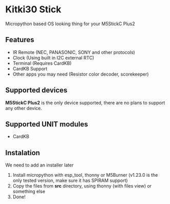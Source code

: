 # Kitki30 Stick
Micropython based OS looking thing for your M5StickC Plus2

## Features
- IR Remote (NEC, PANASONIC, SONY and other protocols)
- Clock (Using built in I2C external RTC)
- Terminal (Requires CardKB)
- CardKB Support
- Other apps you may need (Resistor color decoder, scorekeeper)

## Supported devices
**M5StickC Plus2** is the only device supported, there are no plans to support any other device.

## Supported UNIT modules
- CardKB

## Instalation
We need to add an installer later

1. Install micropython with esp_tool, thonny or M5Burner (v1.23.0 is the only tested version, make sure it has SPIRAM support)
2. Copy the files from **src** directory, using thonny (with files view) or something else
3. Done!
